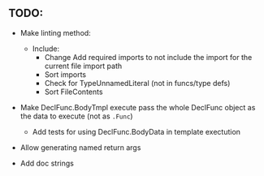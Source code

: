 

## TODO:

* Make linting method:

  * Include:
    * Change Add required imports to not include the import for the current file import path
    * Sort imports
    * Check for TypeUnnamedLiteral (not in funcs/type defs)
    * Sort FileContents

* Make DeclFunc.BodyTmpl execute pass the whole DeclFunc object as the data to execute (not as `.Func`)

  * Add tests for using DeclFunc.BodyData in template exectution

* Allow generating named return args

* Add doc strings

